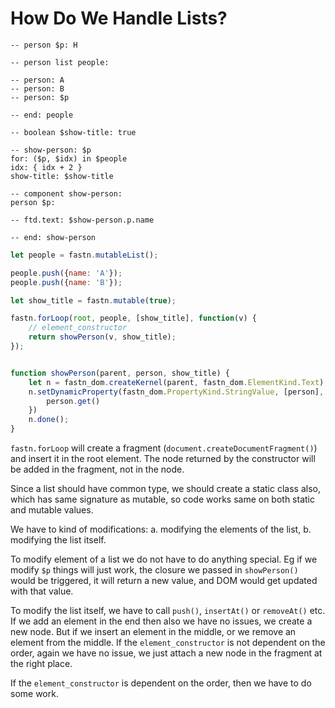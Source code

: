 # How Do We Handle Lists?

```ftd
-- person $p: H

-- person list people:

-- person: A
-- person: B
-- person: $p

-- end: people

-- boolean $show-title: true

-- show-person: $p
for: ($p, $idx) in $people
idx: { idx + 2 }
show-title: $show-title

-- component show-person:
person $p:

-- ftd.text: $show-person.p.name

-- end: show-person
```

```js
let people = fastn.mutableList();

people.push({name: 'A'});
people.push({name: 'B'});

let show_title = fastn.mutable(true);

fastn.forLoop(root, people, [show_title], function(v) {
    // element_constructor
    return showPerson(v, show_title);
});


function showPerson(parent, person, show_title) {
    let n = fastn_dom.createKernel(parent, fastn_dom.ElementKind.Text);
    n.setDynamicProperty(fastn_dom.PropertyKind.StringValue, [person], function() {
        person.get()
    })
    n.done();
}
```

`fastn.forLoop` will create a fragment (`document.createDocumentFragment()`) and insert it in the root element. The
node returned by the constructor will be added in the fragment, not in the node.

Since a list should have common type, we should create a static class also, which has same signature as mutable, so code
works same on both static and mutable values.

We have to kind of modifications: a. modifying the elements of the list, b. modifying the list itself. 

To modify element of a list we do not have to do anything special. Eg if we modify `$p` things will just work, the
closure we passed in `showPerson()` would be triggered, it will return a new value, and DOM would get updated with that
value.

To modify the list itself, we have to call `push()`, `insertAt()` or `removeAt()` etc. If we add an element in the
end then also we have no issues, we create a new node. But if we insert an element in the middle, or we remove an
element from the middle. If the `element_constructor` is not dependent on the order, again we have no issue, we just
attach a new node in the fragment at the right place.

If the `element_constructor` is dependent on the order, then we have to do some work.

